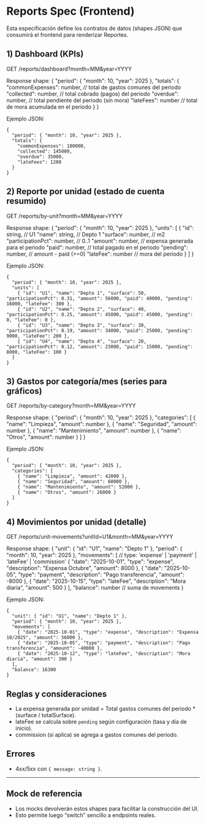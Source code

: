 # Reports Spec (Frontend)

Esta especificación define los contratos de datos (shapes JSON) que consumirá el frontend para renderizar Reportes.

## 1) Dashboard (KPIs)
GET /reports/dashboard?month=MM&year=YYYY

Response shape:
{
  "period": { "month": 10, "year": 2025 },
  "totals": {
    "commonExpenses": number,     // total de gastos comunes del periodo
    "collected": number,          // total cobrado (pagos) del periodo
    "overdue": number,            // total pendiente del periodo (sin mora)
    "lateFees": number            // total de mora acumulada en el periodo
  }
}

Ejemplo JSON:
```
{
  "period": { "month": 10, "year": 2025 },
  "totals": {
    "commonExpenses": 180000,
    "collected": 145000,
    "overdue": 35000,
    "lateFees": 1200
  }
}
```

## 2) Reporte por unidad (estado de cuenta resumido)
GET /reports/by-unit?month=MM&year=YYYY

Response shape:
{
  "period": { "month": 10, "year": 2025 },
  "units": [
    {
      "id": string,               // U1
      "name": string,             // Depto 1
      "surface": number,          // m2
      "participationPct": number, // 0..1
      "amount": number,           // expensa generada para el periodo
      "paid": number,             // total pagado en el periodo
      "pending": number,          // amount - paid (>=0)
      "lateFee": number           // mora del periodo
    }
  ]
}

Ejemplo JSON:
```
{
  "period": { "month": 10, "year": 2025 },
  "units": [
    { "id": "U1", "name": "Depto 1", "surface": 50, "participationPct": 0.31, "amount": 56000, "paid": 40000, "pending": 16000, "lateFee": 300 },
    { "id": "U2", "name": "Depto 2", "surface": 40, "participationPct": 0.25, "amount": 45000, "paid": 45000, "pending": 0, "lateFee": 0 },
    { "id": "U3", "name": "Depto 3", "surface": 30, "participationPct": 0.19, "amount": 34000, "paid": 25000, "pending": 9000, "lateFee": 200 },
    { "id": "U4", "name": "Depto 4", "surface": 20, "participationPct": 0.12, "amount": 23000, "paid": 15000, "pending": 8000, "lateFee": 100 }
  ]
}
```

## 3) Gastos por categoría/mes (series para gráficos)
GET /reports/by-category?month=MM&year=YYYY

Response shape:
{
  "period": { "month": 10, "year": 2025 },
  "categories": [
    { "name": "Limpieza", "amount": number },
    { "name": "Seguridad", "amount": number },
    { "name": "Mantenimiento", "amount": number },
    { "name": "Otros", "amount": number }
  ]
}

Ejemplo JSON:
```
{
  "period": { "month": 10, "year": 2025 },
  "categories": [
    { "name": "Limpieza", "amount": 42000 },
    { "name": "Seguridad", "amount": 60000 },
    { "name": "Mantenimiento", "amount": 52000 },
    { "name": "Otros", "amount": 26000 }
  ]
}
```

## 4) Movimientos por unidad (detalle)
GET /reports/unit-movements?unitId=U1&month=MM&year=YYYY

Response shape:
{
  "unit": { "id": "U1", "name": "Depto 1" },
  "period": { "month": 10, "year": 2025 },
  "movements": [
    // type: 'expense' | 'payment' | 'lateFee' | 'commission'
    { "date": "2025-10-01", "type": "expense", "description": "Expensa Octubre", "amount": 8000 },
    { "date": "2025-10-05", "type": "payment", "description": "Pago transferencia", "amount": -8000 },
    { "date": "2025-10-15", "type": "lateFee", "description": "Mora diaria", "amount": 500 }
  ],
  "balance": number // suma de movements
}

Ejemplo JSON:
```
{
  "unit": { "id": "U1", "name": "Depto 1" },
  "period": { "month": 10, "year": 2025 },
  "movements": [
    { "date": "2025-10-01", "type": "expense", "description": "Expensa 10/2025", "amount": 56000 },
    { "date": "2025-10-05", "type": "payment", "description": "Pago transferencia", "amount": -40000 },
    { "date": "2025-10-12", "type": "lateFee", "description": "Mora diaria", "amount": 300 }
  ],
  "balance": 16300
}
```

## Reglas y consideraciones
- La expensa generada por unidad = Total gastos comunes del periodo * (surface / totalSurface).
- lateFee se calcula sobre `pending` según configuración (tasa y día de inicio).
- commission (si aplica) se agrega a gastos comunes del periodo.

## Errores
- 4xx/5xx con `{ message: string }`.

---

## Mock de referencia
- Los mocks devolverán estos shapes para facilitar la construcción del UI.
- Esto permite luego “switch” sencillo a endpoints reales.
